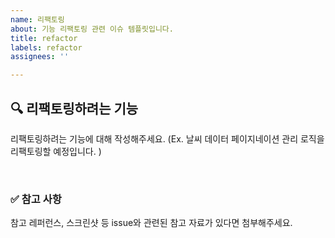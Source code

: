 ```yaml
---
name: 리팩토링
about: 기능 리팩토링 관련 이슈 템플릿입니다.
title: refactor
labels: refactor
assignees: ''

---
```


## 🔍 리팩토링하려는 기능

리팩토링하려는 기능에 대해 작성해주세요.
(Ex. 날씨 데이터 페이지네이션 관리 로직을 리팩토링할 예정입니다. )

<br>

### ✅ 참고 사항

참고 레퍼런스, 스크린샷 등 issue와 관련된 참고 자료가 있다면 첨부해주세요.
